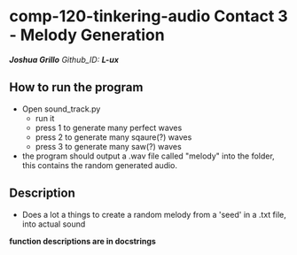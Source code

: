 # comp-120-tinkering-audio Contact 3 - Melody Generation

***Joshua Grillo***
*Github_ID: **L-ux***

## How to run the program
* Open sound_track.py
	* run it 
	* press 1 to generate many perfect waves
	* press 2 to generate many sqaure(?) waves
	* press 3 to generate many saw(?) waves
* the program should output a .wav file called "melody" into the folder, this contains the random generated audio. 


## Description

* Does a lot a things to create a random melody from a 'seed' in a .txt file, into actual sound

**function descriptions are in docstrings**